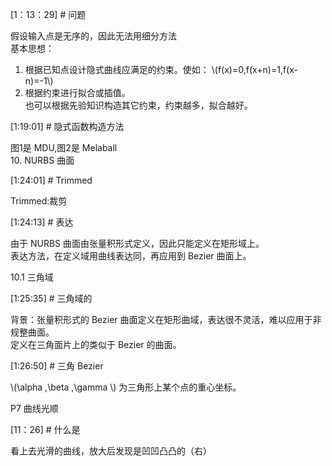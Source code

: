 

[1：13：29] # 问题     

假设输入点是无序的，因此无法用细分方法     
基本思想：
1. 根据已知点设计隐式曲线应满足的约束。使如：
\\(f(x)=0,f(x+n)=1,f(x-n)=-1\\)     
2. 根据约束进行拟合或插值。     
也可以根据先验知识构造其它约束，约束越多，拟合越好。     


[1:19:01] # 隐式函数构造方法    

图1是 MDU,图2是 Melaball     
10. NURBS 曲面   


[1:24:01] # Trimmed     

Trimmed:裁剪   


[1:24:13] # 表达     

由于 NURBS 曲面由张量积形式定义，因此只能定义在矩形域上。    
表达方法，在定义域用曲线表达同，再应用到 Bezier 曲面上。    


10.1 三角域    

[1:25:35] # 三角域的     

背景：张量积形式的 Bezier 曲面定义在矩形曲域，表达很不灵活，难以应用于非规整曲面。    
定义在三角面片上的类似于 Bezier 的曲面。      


[1:26:50] # 三角 Bezier    

\\(\alpha ,\beta ,\gamma \\) 为三角形上某个点的重心坐标。    


P7 曲线光顺    

[11：26] # 什么是    

看上去光滑的曲线，放大后发现是凹凹凸凸的（右）     